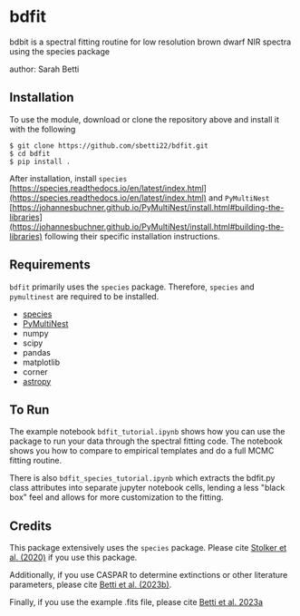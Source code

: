 # bdfit
bdbit is a spectral fitting routine for low resolution brown dwarf NIR spectra using the species package 

author: Sarah Betti

## Installation 
To use the module, download or clone the repository above and install it with the following 
```
$ git clone https://github.com/sbetti22/bdfit.git
$ cd bdfit
$ pip install .
````

After installation, install ```species``` [https://species.readthedocs.io/en/latest/index.html](https://species.readthedocs.io/en/latest/index.html) and ```PyMultiNest``` [https://johannesbuchner.github.io/PyMultiNest/install.html#building-the-libraries](https://johannesbuchner.github.io/PyMultiNest/install.html#building-the-libraries) following their specific installation instructions.


## Requirements
```bdfit``` primarily uses the ```species``` package. Therefore, ```species``` and ```pymultinest``` are required to be installed.  
  - [species](https://species.readthedocs.io/en/latest/index.html)
  - [PyMultiNest](https://johannesbuchner.github.io/PyMultiNest/install.html#building-the-libraries)
  - numpy
  - scipy
  - pandas
  - matplotlib
  - corner
  - [astropy](https://www.astropy.org)


## To Run
The example notebook ```bdfit_tutorial.ipynb``` shows how you can use the package to run your data through the spectral fitting code.  The notebook shows you how to compare to empirical templates and do a full MCMC fitting routine.  

There is also ```bdfit_species_tutorial.ipynb``` which extracts the bdfit.py class attributes into separate jupyter notebook cells, lending a less "black box" feel and allows for more customization to the fitting.   

## Credits
This package extensively uses the ```species``` package. Please cite [Stolker et al. (2020)](https://ui.adsabs.harvard.edu/abs/2020A%26A...635A.182S) if you use this package.  

Additionally, if you use CASPAR to determine extinctions or other literature parameters, please cite [Betti et al. (2023b)](https://ui.adsabs.harvard.edu/abs/2023AJ....166..262B/abstract).

Finally, if you use the example .fits file, please cite [Betti et al. 2023a](https://ui.adsabs.harvard.edu/abs/2023PhDT........13B/abstract)
